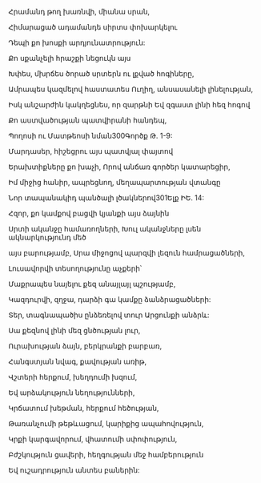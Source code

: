 Հրամանդ թող խառնվի, միանա սրան,


Հիմարացած ադամանդե սիրտս փոխարկելու


Դեպի քո խոսքի արդյունատրություն:


Քո սքանչելի հրաշքի նեցուկն այս


Խփես, մխրճես ծորած սրտերն ու լքված հոգիները,


Ամրապես կազմելով հաստատես Ուղիղ, անսասանելի լինելության,


Իսկ անշարժին կակղեցնես, որ զարթնի Եվ զգաստ լինի հեզ հոգով


Քո աստվածության պատվիրանի հանդեպ,


Պողոսի ու Մատթեոսի նման300Գործք Թ. 1-9:


Մարդասեր, հիշեցրու այս պատվյալ փայտով


Երախտիքները քո խաչի, Որով անճառ գործեր կատարեցիր,


Իմ միջից հանիր, ապրեցնող, մեղապարտության վտանգը


Նոր տապանակիդ պանծալի լծակներով301Ելք ԻԵ. 14:


Հզոր, քո կամքով բացվի կյանքի այս ձայնին


Սրտի ականջը համառողների, Խուլ ականջները լսեն ակնարկությունդ մեծ


այս բարությամբ, Սրա միջոցով պարզվի լեզուն համրացածների,


Լուսավորվի տեսողությունը աչքերի՝


Մաքրապես նայելու քեզ անայլայլ պշությամբ,


Կազդուրվի, զղջա, դարձի գա կամքը ձանձրացածների:


Տեր, տագնապածիս ընձեռելով տուր Արցունքի անձրև:


Սա քեզնով լինի մեզ ցնծության լուր,


Ուրախության ձայն, բերկրանքի բարբառ,


Հանգստյան նվագ, քավության առիթ,


Վշտերի հերքում, խեղդումի խզում,


Եվ արձակություն նեղությունների,


Կրճատում խեթման, հերքում հեծության,


Թառանչումի թեթևացում, կարիքից ապահովություն,


Կրքի կարգավորում, վհատումի սփոփություն,


Բժշկություն ցավերի, հեղգության մեջ համբերություն


Եվ ուշադրություն անտես բաներին: